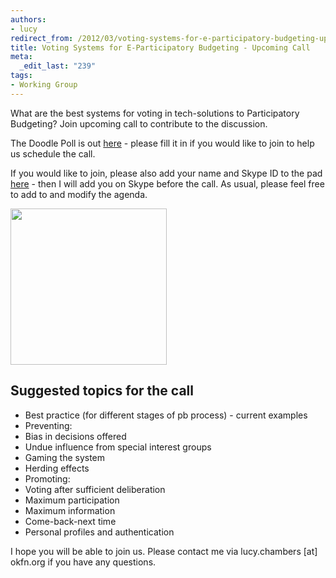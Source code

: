 ```yaml
--- 
authors:
- lucy
redirect_from: /2012/03/voting-systems-for-e-participatory-budgeting-upcoming-call/
title: Voting Systems for E-Participatory Budgeting - Upcoming Call
meta: 
  _edit_last: "239"
tags: 
- Working Group
---
```

What are the best systems for voting in tech-solutions to Participatory Budgeting? Join upcoming call to contribute to the discussion. 

The Doodle Poll is out [here](http://www.doodle.com/f6upt8utu6ifds8f#table) - please fill it in if you would like to join to help us schedule the call. 

If you would like to join, please also add your name and Skype ID to the pad [here](http://wdmmg.okfnpad.org/pb-voting) - then I will add you on Skype before the call. As usual, please feel free to add to and modify the agenda. 

<a href="http://blog.openspending.org/files/2012/03/andrea_S_checkmark_on_circle_1.png"><img src="http://blog.openspending.org/files/2012/03/andrea_S_checkmark_on_circle_1.png" alt="" title="andrea_S_checkmark_on_circle_1" width="250" height="250" class="aligncenter size-full wp-image-210" /></a>

## Suggested topics for the call

* Best practice (for different stages of pb process) - current examples
* Preventing: 
 * Bias in decisions offered
 * Undue influence from special interest groups
 * Gaming the system
 * Herding effects
* Promoting: 
 * Voting after sufficient deliberation
 * Maximum participation 
 * Maximum information
 * Come-back-next time
* Personal profiles and authentication

I hope you will be able to join us. Please contact me via lucy.chambers [at] okfn.org if you have any questions. 
